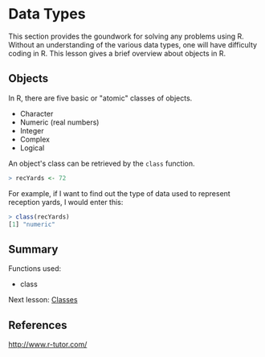 # Data Types
This section provides the goundwork for solving any problems using R. Without an understanding of the various data types, one will have difficulty coding in R. This lesson gives a brief overview about objects in R.


## Objects
In R, there are five basic or "atomic" classes of objects. 
* Character
* Numeric (real numbers)
* Integer
* Complex
* Logical

An object's class can be retrieved by the `class` function.
```r
> recYards <- 72
```
For example, if I want to find out the type of data used to represent reception yards, I would enter this:
```r
> class(recYards)
[1] "numeric"
```

## Summary
Functions used:
* class

Next lesson: [Classes](https://github.com/stowingJunK/r-for-fantasy-football/blob/master/ffball/01_data_types/02_lesson_classes.md)

## References
http://www.r-tutor.com/
